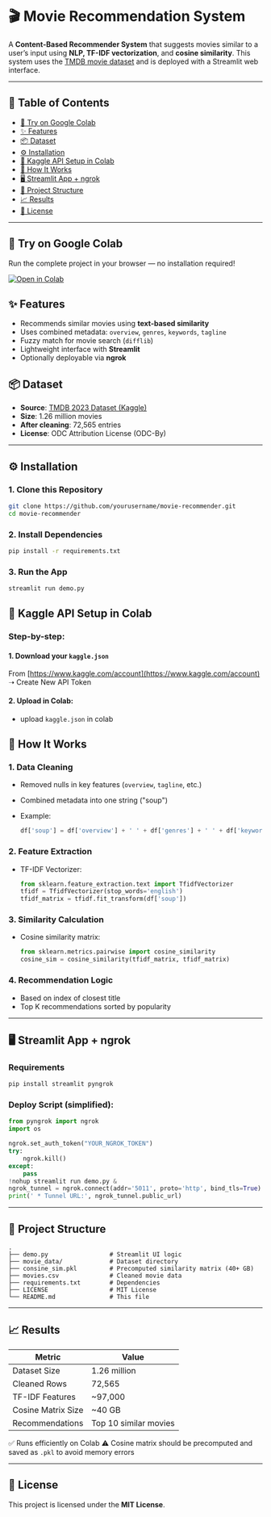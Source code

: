 # 🎬 Movie Recommendation System

A **Content-Based Recommender System** that suggests movies similar to a user’s input using **NLP, TF-IDF vectorization**, and **cosine similarity**. This system uses the [TMDB movie dataset](https://www.kaggle.com/datasets/asaniczka/tmdb-movies-dataset-2023-930k-movies) and is deployed with a Streamlit web interface.

---

## 📌 Table of Contents

- [📙 Try on Google Colab](#-try-on-google-colab)
- [✨ Features](#-features)
- [📦 Dataset](#-dataset)
- [⚙️ Installation](#-installation)
- [🔧 Kaggle API Setup in Colab](#-kaggle-api-setup-in-colab)
- [🧠 How It Works](#-how-it-works)
- [🖥️ Streamlit App + ngrok](#-streamlit-app--ngrok)
- [📁 Project Structure](#-project-structure)
- [📈 Results](#-results)
- [📜 License](#-license)

---

## 📙 Try on Google Colab

Run the complete project in your browser — no installation required!

[![Open in Colab](https://colab.research.google.com/assets/colab-badge.svg)](https://colab.research.google.com/drive/1LCRbboPyECuc079dxITUKsv3Qe8tuxlY?usp=sharing)



## ✨ Features

- Recommends similar movies using **text-based similarity**
- Uses combined metadata: `overview`, `genres`, `keywords`, `tagline`
- Fuzzy match for movie search (`difflib`)
- Lightweight interface with **Streamlit**
- Optionally deployable via **ngrok**

## 📦 Dataset

- **Source**: [TMDB 2023 Dataset (Kaggle)](https://www.kaggle.com/datasets/asaniczka/tmdb-movies-dataset-2023-930k-movies)
- **Size**: 1.26 million movies
- **After cleaning**: 72,565 entries
- **License**: ODC Attribution License (ODC-By)

---

## ⚙️ Installation

### 1. Clone this Repository
```bash
git clone https://github.com/yourusername/movie-recommender.git
cd movie-recommender
````

### 2. Install Dependencies

```bash
pip install -r requirements.txt
```

### 3. Run the App

```bash
streamlit run demo.py
```

## 🔧 Kaggle API Setup in Colab

### Step-by-step:

#### 1. Download your `kaggle.json`

From [https://www.kaggle.com/account](https://www.kaggle.com/account) ➝ Create New API Token

#### 2. Upload in Colab:

* upload `kaggle.json` in colab

## 🧠 How It Works

### 1. **Data Cleaning**

* Removed nulls in key features (`overview`, `tagline`, etc.)
* Combined metadata into one string ("soup")
* Example:

  ```python
  df['soup'] = df['overview'] + ' ' + df['genres'] + ' ' + df['keywords'] + ' ' + df['tagline']
  ```

### 2. **Feature Extraction**

* TF-IDF Vectorizer:

  ```python
  from sklearn.feature_extraction.text import TfidfVectorizer
  tfidf = TfidfVectorizer(stop_words='english')
  tfidf_matrix = tfidf.fit_transform(df['soup'])
  ```

### 3. **Similarity Calculation**

* Cosine similarity matrix:

  ```python
  from sklearn.metrics.pairwise import cosine_similarity
  cosine_sim = cosine_similarity(tfidf_matrix, tfidf_matrix)
  ```

### 4. **Recommendation Logic**

* Based on index of closest title
* Top K recommendations sorted by popularity

---

## 🖥️ Streamlit App + ngrok

### Requirements

```bash
pip install streamlit pyngrok
```

### Deploy Script (simplified):

```python
from pyngrok import ngrok
import os

ngrok.set_auth_token("YOUR_NGROK_TOKEN")
try:
    ngrok.kill()
except:
    pass
!nohup streamlit run demo.py &
ngrok_tunnel = ngrok.connect(addr='5011', proto='http', bind_tls=True)
print(' * Tunnel URL:', ngrok_tunnel.public_url)
```

---

## 📁 Project Structure

```
.
├── demo.py                 # Streamlit UI logic
├── movie_data/             # Dataset directory
├── consine_sim.pkl         # Precomputed similarity matrix (40+ GB)
├── movies.csv              # Cleaned movie data
├── requirements.txt        # Dependencies
├── LICENSE                 # MIT License
└── README.md               # This file
```

---

## 📈 Results

| Metric             | Value                 |
| ------------------ | --------------------- |
| Dataset Size       | 1.26 million          |
| Cleaned Rows       | 72,565                |
| TF-IDF Features    | \~97,000              |
| Cosine Matrix Size | \~40 GB               |
| Recommendations    | Top 10 similar movies |

✅ Runs efficiently on Colab
⚠️ Cosine matrix should be precomputed and saved as `.pkl` to avoid memory errors

---

## 📜 License

This project is licensed under the **MIT License**.
